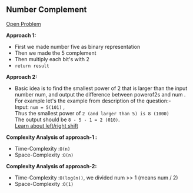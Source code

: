 ## Number Complement

[Open Problem](https://leetcode.com/problems/number-complement/)

**Approach 1:**<br>

-   First we made number five as binary representation
-   Then we made the 5 complement
-   Then multiply each bit's with 2
-   `return result`

**Approach 2:**<br>

-   Basic idea is to find the smallest power of 2 that is larger than the input number num, and output the difference between powerof2s and num .
    For example let's the example from description of the question:- <br>
    Input: `num = 5(101)` ,<br>
    Thus the smallest power of `2 (and larger than 5) is 8 (1000)` <br>
    The output should be `8 - 5 - 1 = 2 (010)`. <br>
    [Learn about left/right shift](https://www.log2base2.com/C/bitwise/bitwise-right-shift-operator-in-c.html)

**Complexity Analysis of approach-1 :**<br>

-   Time-Complexity :`O(n)`
-   Space-Complexity :`O(n)`

**Complexity Analysis of approach-2:**<br>

-   Time-Complexity :`O(log(n))`, we divided num >> 1 (means num / 2)
-   Space-Complexity :`O(1)`
